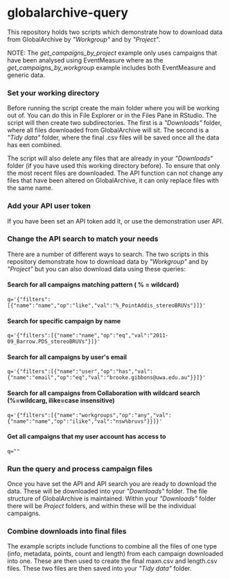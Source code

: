 # globalarchive-query
This repository holds two scripts which demonstrate how to download data from GlobalArchive by <i>"Workgroup"</i> and by <i>"Project"</i>.

NOTE: The <i>get_campaigns_by_project</i> example only uses campaigns that have been analysed using EventMeasure where as the <i>get_campaigns_by_workgroup</i> example includes both EventMeasure and generic data.

### Set your working directory
Before running the script create the main folder where you will be working out of. You can do this in File Explorer or in the Files Pane in RStudio.
The script will then create two subdirectories. The first is a <i>"Downloads"</i> folder, where all files downloaded from GlobalArchive will sit. The second is a <i>"Tidy data"</i> folder, where the final .csv files will be saved once all the data has een combined.

The script will also delete any files that are already in your <i>"Downloads"</i> folder (if you have used this working directory before). To ensure that only the most recent files are downloaded. The API function can not change any files that have been altered on GlobalArchive, it can only replace files with the same name.

### Add your API user token
If you have been set an API token add it, or use the demonstration user API.

### Change the API search to match your needs
There are a number of different ways to search. The two scripts in this repository demonstrate how to download data by <i>"Workgroup"</i> and by <i>"Project"</i> but you can also download data using these queries:

#### Search for all campaigns matching pattern ( % = wildcard)
~~~~
q='{"filters":[{"name":"name","op":"like","val":"%_PointAddis_stereoBRUVs"}]}'
~~~~

#### Search for specific campaign by name
~~~~
q='{"filters":[{"name":"name","op":"eq","val":"2011-09_Barrow.PDS_stereoBRUVs"}]}'
~~~~

#### Search for all campaigns by user's email
~~~~
q='{"filters":[{"name":"user","op":"has","val":{"name":"email","op":"eq","val":"brooke.gibbons@uwa.edu.au"}}]}'
~~~~

#### Search for all campaigns from Collaboration with wildcard search (%=wildcarg, ilike=case insensitive)
~~~~
q='{"filters":[{"name":"workgroups","op":"any","val":{"name":"name","op":"ilike","val":"nsw%bruvs"}}]}'
~~~~

#### Get all campaigns that my user account has access to
~~~~
q=""
~~~~

### Run the query and process campaign files
Once you have set the API and API search you are ready to download the data. These will be downloaded into your <i>"Downloads"</i> folder. The file structure of GlobalArchive is maintained. Within your <i>"Downloads"</i> folder there will be <i>Project</i> folders, and within these will be the individual campaigns.

### Combine downloads into final files
The example scripts include functions to combine all the files of one type (info, metadata, points, count and length) from each campaign downloaded into one. These are then used to create the final maxn.csv and length.csv files. These two files are then saved into your <i>"Tidy data"</i> folder.
